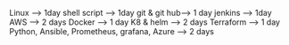 Linux --> 1day
shell script --> 1day
git & git hub--> 1 day
jenkins --> 1day
AWS --> 2 days
Docker --> 1 day
K8 & helm --> 2 days
Terraform --> 1 day
Python, Ansible, Prometheus, grafana, Azure --> 2 days
